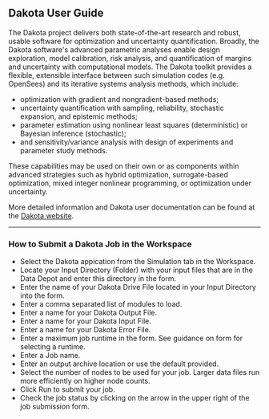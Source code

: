 ## Dakota User Guide

The Dakota project delivers both state-of-the-art research and robust, usable software for optimization and uncertainty quantification. Broadly, the Dakota software's advanced parametric analyses enable design exploration, model calibration, risk analysis, and quantification of margins and uncertainty with computational models. The Dakota toolkit provides a flexible, extensible interface between such simulation codes (e.g. OpenSees) and its iterative systems analysis methods, which include:

<ul>
	<li>optimization with gradient and nongradient-based methods;</li>
	<li>uncertainty quantification with sampling, reliability, stochastic expansion, and epistemic methods;</li>
	<li>parameter estimation using nonlinear least squares (deterministic) or Bayesian inference (stochastic);</li>
	<li>and sensitivity/variance analysis with design of experiments and parameter study methods.</li>
</ul>

These capabilities may be used on their own or as components within advanced strategies such as hybrid optimization, surrogate-based optimization, mixed integer nonlinear programming, or optimization under uncertainty.

More detailed information and Dakota user documentation can be found at the <a href="https://dakota.sandia.gov/content/manuals" title="Dakota Website" target="_blank">Dakota website</a>.

<hr>

### How to Submit a Dakota Job in the Workspace

<ul>
	<li>Select the Dakota appication from the Simulation tab in the Workspace.</li>
	<li>Locate your Input Directory (Folder) with your input files that are in the Data Depot and enter this directory in the form.</li>
	<li>Enter the name of your Dakota Drive File located in your Input Directory into the form.</li>
	<li>Enter a comma separated list of modules to load.</li>
	<li>Enter a name for your Dakota Output File.</li>
	<li>Enter a name for your Dakota Input File.</li>
	<li>Enter a name for your Dakota Error File.</li>
	<li>Enter a maximum job runtime in the form. See guidance on form for selecting a runtime.</li>
	<li>Enter a Job name.</li>
	<li>Enter an output archive location or use the default provided.</li>
	<li>Select the number of nodes to be used for your job. Larger data files run more efficiently on higher node counts.</li>
	<li>Click Run to submit your job.</li>
	<li>Check the job status by clicking on the arrow in the upper right of the job submission form.</li>
</ul>
